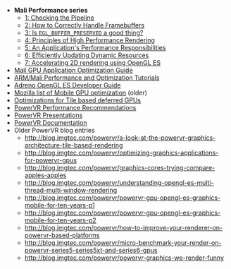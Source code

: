 * **Mali Performance series**
  * [1: Checking the Pipeline](https://community.arm.com/graphics/b/blog/posts/mali-performance-1-checking-the-pipeline)
  * [2: How to Correctly Handle Framebuffers](https://community.arm.com/graphics/b/blog/posts/mali-performance-2-how-to-correctly-handle-framebuffers)
  * [3: Is `EGL_BUFFER_PRESERVED` a good thing?](https://community.arm.com/graphics/b/blog/posts/mali-performance-3-is-egl_5f00_buffer_5f00_preserved-a-good-thing)
  * [4: Principles of High Performance Rendering](https://community.arm.com/graphics/b/blog/posts/mali-performance-4-principles-of-high-performance-rendering)
  * [5: An Application's Performance Responsibilities](https://community.arm.com/graphics/b/blog/posts/mali-performance-5-an-application-s-performance-responsibilities)
  * [6: Efficiently Updating Dynamic Resources](https://community.arm.com/graphics/b/blog/posts/mali-performance-6-efficiently-updating-dynamic-resources)
  * [7: Accelerating 2D rendering using OpenGL ES](https://community.arm.com/graphics/b/blog/posts/mali-performance-7-accelerating-2d-rendering-using-opengl-es)
* [Mali GPU Application Optimization Guide](https://developer.arm.com/-/media/Files/pdf/graphics-and-multimedia/Guides/DUI0555C_mali_optimization_guide.pdf)
* [ARM/Mali Performance and Optimization Tutorials](https://developer.arm.com/graphics/tutorials/performance-and-optimization-tutorials)
* [Adreno OpenGL ES Developer Guide](https://developer.qualcomm.com/download/adrenosdk/adreno-opengl-es-developer-guide.pdf)
* [Mozilla list of Mobile GPU optimization](https://wiki.mozilla.org/Platform/GFX/MobileGPUs) (older)
* [Optimizations for Tile based deferred GPUs](https://developer.oculus.com/blog/carmacks-critiques-graphics-optimization-for-gear-vr/)
* [PowerVR Performance Recommendations](https://community.imgtec.com/?do-download=powervr-performance-recommendations)
* [PowerVR Presentations](https://community.imgtec.com/developers/powervr/presentations/)
* [PowerVR Documentation](https://community.imgtec.com/developers/powervr/documentation/)
* Older PowerVR blog entries
  * http://blog.imgtec.com/powervr/a-look-at-the-powervr-graphics-architecture-tile-based-rendering
  * http://blog.imgtec.com/powervr/optimizing-graphics-applications-for-powervr-gpus
  * http://blog.imgtec.com/powervr/graphics-cores-trying-compare-apples-apples
  * http://blog.imgtec.com/powervr/understanding-opengl-es-multi-thread-multi-window-rendering
  * http://blog.imgtec.com/powervr/powervr-gpu-opengl-es-graphics-mobile-for-ten-years-p1
  * http://blog.imgtec.com/powervr/powervr-gpu-opengl-es-graphics-mobile-for-ten-years-p2
  * http://blog.imgtec.com/powervr/how-to-improve-your-renderer-on-powervr-based-platforms
  * http://blog.imgtec.com/powervr/micro-benchmark-your-render-on-powervr-series5-series5xt-and-series6-gpus
  * http://blog.imgtec.com/powervr/powervr-graphics-we-render-funny